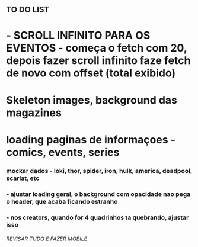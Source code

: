 ## TO DO LIST

# - SCROLL INFINITO PARA OS EVENTOS - começa o fetch com 20, depois fazer scroll infinito faze fetch de novo com offset (total exibido)

# Skeleton images, background das magazines

# loading paginas de informaçoes - comics, events, series

### mockar dados - loki, thor, spider, iron, hulk, america, deadpool, scarlat, etc

### - ajustar loading geral, o background com opacidade nao pega o header, que acaba ficando estranho

### - nos creators, quando for 4 quadrinhos ta quebrando, ajustar isso

###### REVISAR TUDO E FAZER MOBILE
